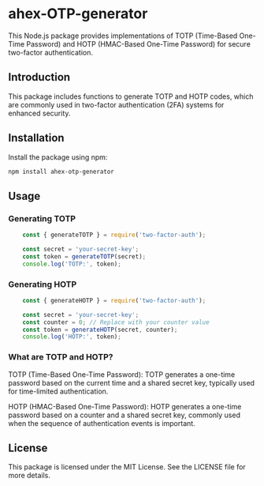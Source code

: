 # ahex-OTP-generator
This Node.js package provides implementations of TOTP (Time-Based One-Time Password) and HOTP (HMAC-Based One-Time Password) for secure two-factor authentication.


## Introduction

This package includes functions to generate TOTP and HOTP codes, which are commonly used in two-factor authentication (2FA) systems for enhanced security.

## Installation

Install the package using npm:

```bash
npm install ahex-otp-generator
```

## Usage
### Generating TOTP
```javascript
    const { generateTOTP } = require('two-factor-auth');

    const secret = 'your-secret-key';
    const token = generateTOTP(secret);
    console.log('TOTP:', token);
```
### Generating HOTP
```javascript
    const { generateHOTP } = require('two-factor-auth');

    const secret = 'your-secret-key';
    const counter = 0; // Replace with your counter value
    const token = generateHOTP(secret, counter);
    console.log('HOTP:', token);
```

### What are TOTP and HOTP?
TOTP (Time-Based One-Time Password): TOTP generates a one-time password based on the current time and a shared secret key, typically used for time-limited authentication.

HOTP (HMAC-Based One-Time Password): HOTP generates a one-time password based on a counter and a shared secret key, commonly used when the sequence of authentication events is important.

## License
This package is licensed under the MIT License. See the LICENSE file for more details.